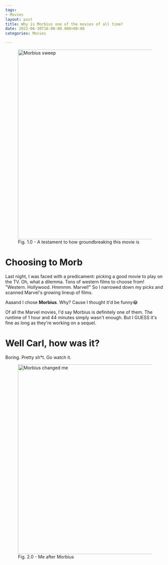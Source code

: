 ```yaml
---
tags:
- Movies
layout: post
title: Why is Morbius one of the movies of all time?
date: 2022-06-30T16:00:00.000+00:00
categories: Movies

---
```

<figure><img src="https://cdn.discordapp.com/attachments/993410728088305734/993758051456798751/unknown_1.png" alt="Morbius sweep" style="width:600px;"> <figcaption>Fig. 1.0 - A testament to how groundbreaking this movie is</figcaption> </figure>

# Choosing to Morb

Last night, I was faced with a predicament: picking a good movie to play on the TV. Oh, what a dilemma. Tons of western films to choose from! "Western. Hollywood. Hmmmm. Marvel!" So I narrowed down my picks and scanned Marvel's growing lineup of films.

Aaaand I chose **Morbius**. Why? Cause I thought it'd be funny😂

Of all the Marvel movies, I'd say Morbius is definitely one of them. The runtime of 1 hour and 44 minutes simply wasn't enough. But I GUESS it's fine as long as they're working on a sequel.

# Well Carl, how was it?

Boring. Pretty sh*t. Go watch it.

<figure> <img src="https://cdn.discordapp.com/attachments/993410728088305734/993411153181032468/ezgif-5-b701a1102f.gif" alt="Morbius changed me" style="width:600px;"> <figcaption>Fig. 2.0 - Me after Morbius</figcaption> </figure>